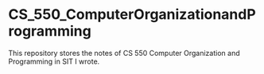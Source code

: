 # CS_550_ComputerOrganizationandProgramming
This repository stores the notes of CS 550 Computer Organization and Programming in SIT I wrote.
